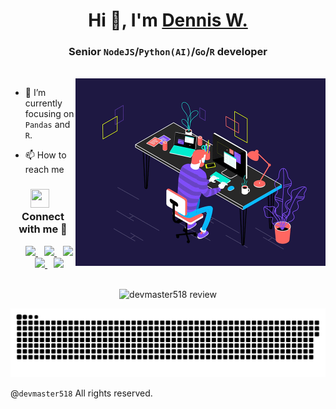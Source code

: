 <!--
**devmaster518/devmaster518** is a ✨ _special_ ✨ repository because its `README.md` (this file) appears on your GitHub profile.

Here are some ideas to get you started:

- 🔭 I’m currently working on ...
- 🌱 I’m currently learning ...
- 👯 I’m looking to collaborate on ...
- 🤔 I’m looking for help with ...
- 💬 Ask me about ...
- 📫 How to reach me: ...
- 😄 Pronouns: ...
- ⚡ Fun fact: ...
-->

<h1 align="center">Hi 👋, I'm <a href="https://devstar-resume-page-v2.vercel.app/" target="blank">Dennis W.</a></h1>
<h3 align="center">Senior <code>NodeJS</code>/<code>Python(AI)</code>/<code>Go</code>/<code>R</code> developer</h3>

<br />

<a target="_blank" align="center">
  <img align="right" top="500" height="300" width="400" alt="I work in this manner!" src="Productive_Working.gif">
</a>

- 🌱 I’m currently focusing on `Pandas` and `R`.

- 📫 How to reach me

<h3 align="center">
  <img src="https://media.giphy.com/media/iY8CRBdQXODJSCERIr/giphy.gif" width="30" height="30" style="margin-right: 10px;">Connect with me 🤝
</h3>
<p align="center">
  <div align="center"  class="icons-social" style="margin-left: 10px;">
    <a style="margin-left: 10px;" target="_blank" href="https://devstar-resume-page-v2.vercel.app/" title="Personal Website">
      <img src="https://img.icons8.com/doodle/40/000000/link--v1.png">
    </a>
    <a style="margin-left: 10px;" target="_blank" href="mailto:christendennis779@gmail.com" title="Send Email">
      <img src="https://img.icons8.com/doodle/40/000000/email--v1.png">
    </a>
    <a style="margin-left: 10px;" target="_blank" href="https://drive.google.com/file/d/1prylnXhzUwD6CGiAJ5n1SV_HSRXF5GqS/view?usp=drive_link" title="View Resume">
      <img src="https://img.icons8.com/doodle/40/000000/pdf--v1.png">
    </a>
    <a style="margin-left: 10px;" target="_blank" href="https://t.me/codeguru827/" title="Telegram">
      <img src="https://img.icons8.com/doodle/40/000000/telegram--v2.png">
    </a>
    <a style="margin-left: 10px;" target="_blank" href="https://wa.me/15816877831" title="Whatsapp">
      <img src="https://img.icons8.com/doodle/40/000000/whatsapp--v1.png">
    </a>
  </div>
</p>

<br />

<div id="header" align="center">
  <img src="https://komarev.com/ghpvc/?username=devmaster518&style=for-the-badge&color=orange" alt="devmaster518 review" />
</div>

<p align="center">
 <img width="1000" src="github-snake.svg" alt="snake over github" />
</p>

@<code>devmaster518</code> All rights reserved.
